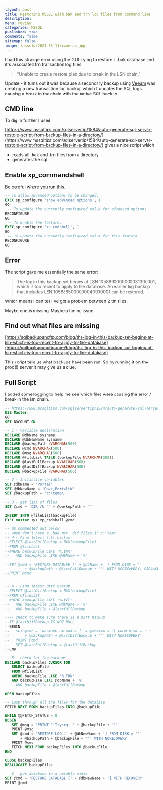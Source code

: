 ```yaml
---
layout: post
title: Restoring MSSQL with bak and trn log files from command line 
description: 
menu: review
categories: MSSQL 
published: true 
comments: false     
sitemap: false
image: /assets/2021-03-11/cameras.jpg
---
```


<!-- [![Bitcoin logo](/assets/2021-02-19/bitcoin.svg "Bitcoin"){:width="500px"}](/assets/2021-02-19/bitcoin.svg) -->

<!-- [![Cameras](/assets/2021-03-11/cameras.jpg "Cameras"){:width="500px"}](/assets/2021-03-11/cameras.jpg) -->


I had this strange error using the GUI trying to restore a .bak database and it's associated trn transaction log files

> "Unable to create restore plan due to break in the LSN chain."

Update - it turns out it was because a secondary backup using [Veeam](https://www.veeam.com/) was creating a new transaction log backup which truncates the SQL logs causing a break in the chain with the native SQL backup.

## CMD line

To dig in further I used:

[https://www.mssqltips.com/sqlservertip/1584/auto-generate-sql-server-restore-script-from-backup-files-in-a-directory/](https://www.mssqltips.com/sqlservertip/1584/auto-generate-sql-server-restore-script-from-backup-files-in-a-directory/) gives a nice script which

- reads all .bak and .trn files from a directory
- generates the sql

## Enable xp_commandshell

Be careful where you run this.

```sql
-- To allow advanced options to be changed. 
EXEC sp_configure 'show advanced options', 1 
GO 
 -- To update the currently configured value for advanced options. 
RECONFIGURE 
GO 
 -- To enable the feature. 
EXEC sp_configure 'xp_cmdshell', 1 
GO 
 -- To update the currently configured value for this feature. 
RECONFIGURE 
GO 
```

## Error

The script gave me essentially the same error:

> The log in this backup set begins at LSN 1058890000000031300001, which is too recent to apply to the database. An earlier log backup that includes LSN 1058885000000040900001 can be restored. 

Which means I can tell I've got a problem between 2 trn files.

Maybe one is missing.
Maybe a timing issue

## Find out what files are missing

[https://sqlbackupandftp.com/blog/the-log-in-this-backup-set-begins-at-lsn-which-is-too-recent-to-apply-to-the-database](https://sqlbackupandftp.com/blog/the-log-in-this-backup-set-begins-at-lsn-which-is-too-recent-to-apply-to-the-database)

This script tells us what backups have been run. So by running it on the prod(!) server it may give us a clue.


## Full Script

I added some logging to help me see which files were causing the error / break in the lsn chain.

```sql
-- https://www.mssqltips.com/sqlservertip/1584/auto-generate-sql-server-restore-script-from-backup-files-in-a-directory/
USE Master; 
GO  
SET NOCOUNT ON 

-- 1 - Variable declaration 
DECLARE @dbName sysname 
DECLARE @dbNewName sysname 
DECLARE @backupPath NVARCHAR(500) 
DECLARE @cmd NVARCHAR(500) 
DECLARE @msg NVARCHAR(500) 
DECLARE @fileList TABLE (backupFile NVARCHAR(255)) 
DECLARE @lastFullBackup NVARCHAR(500) 
DECLARE @lastDiffBackup NVARCHAR(500) 
DECLARE @backupFile NVARCHAR(500) 

-- 2 - Initialize variables 
SET @dbName = 'Portal' 
SET @dbNewName = 'Dave_PortaltW' 
SET @backupPath = 'c:\temp\' 

-- 3 - get list of files 
SET @cmd = 'DIR /b "' + @backupPath + '"'

INSERT INTO @fileList(backupFile) 
EXEC master.sys.xp_cmdshell @cmd 

-- dm commented out below
-- when don't have a .bak nor .dif files in c:\temp
-- 4 - Find latest full backup 
--SELECT @lastFullBackup = MAX(backupFile)  
--FROM @fileList  
--WHERE backupFile LIKE '%.BAK'  
--   AND backupFile LIKE @dbName + '%' 

--SET @cmd = 'RESTORE DATABASE [' + @dbName + '] FROM DISK = '''  
--       + @backupPath + @lastFullBackup + ''' WITH NORECOVERY, REPLACE' 
--PRINT @cmd 


-- 4 - Find latest diff backup 
--SELECT @lastDiffBackup = MAX(backupFile)  
--FROM @fileList  
--WHERE backupFile LIKE '%.DIF'  
--   AND backupFile LIKE @dbName + '%' 
--   AND backupFile > @lastFullBackup 

---- check to make sure there is a diff backup 
--IF @lastDiffBackup IS NOT NULL 
--BEGIN 
--   SET @cmd = 'RESTORE DATABASE [' + @dbName + '] FROM DISK = '''  
--       + @backupPath + @lastDiffBackup + ''' WITH NORECOVERY' 
--   PRINT @cmd 
--   SET @lastFullBackup = @lastDiffBackup 
--END 

-- 5 - check for log backups 
DECLARE backupFiles CURSOR FOR  
   SELECT backupFile  
   FROM @fileList 
   WHERE backupFile LIKE '%.TRN'  
   AND backupFile LIKE @dbName + '%' 
   --AND backupFile > @lastFullBackup 

OPEN backupFiles  

-- Loop through all the files for the database  
FETCH NEXT FROM backupFiles INTO @backupFile  

WHILE @@FETCH_STATUS = 0  
BEGIN  
   SET @msg = 'PRINT ''Trying: ' + @backupFile + ''''
   PRINT @msg
   SET @cmd = 'RESTORE LOG [' + @dbNewName + '] FROM DISK = '''  
       + @backupPath + @backupFile + ''' WITH NORECOVERY' 
   PRINT @cmd 
   FETCH NEXT FROM backupFiles INTO @backupFile  
END 

CLOSE backupFiles  
DEALLOCATE backupFiles  

-- 6 - put database in a useable state 
SET @cmd = 'RESTORE DATABASE [' + @dbNewName + '] WITH RECOVERY' 
PRINT @cmd 
```
